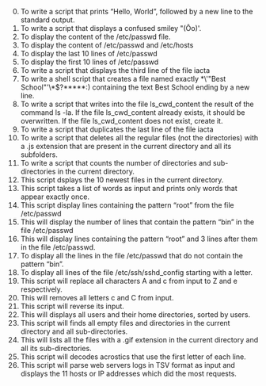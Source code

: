 0. To write a script that prints “Hello, World”, followed by a new line to the standard output.
1. To write a script that displays a confused smiley "(Ôo)'.
2. To display the content of the /etc/passwd file.
3. To display the content of /etc/passwd and /etc/hosts
4. To display the last 10 lines of /etc/passwd
5. To display the first 10 lines of /etc/passwd
6. To write a script that displays the third line of the file iacta
7. To write a shell script that creates a file named exactly \*\\'"Best School"\'\\*$\?\*\*\*\*\*:) containing the text Best School ending by a new line.
8. To write a script that writes into the file ls_cwd_content the result of the command ls -la. If the file ls_cwd_content already exists, it should be overwritten. If the file ls_cwd_content does not exist, create it.
9. To write a script that duplicates the last line of the file iacta
10. To write a script that deletes all the regular files (not the directories) with a .js extension that are present in the current directory and all its subfolders.
11. To write a script that counts the number of directories and sub-directories in the current directory.
12. This script dsplays the 10 newest files in the current directory.
13. This script takes a list of words as input and prints only words that appear exactly once.
14. This script display lines containing the pattern “root” from the file /etc/passwd
15. This will display the number of lines that contain the pattern “bin” in the file /etc/passwd
16. This will display lines containing the pattern “root” and 3 lines after them in the file /etc/passwd.
17. To display all the lines in the file /etc/passwd that do not contain the pattern “bin”.
18. To display all lines of the file /etc/ssh/sshd_config starting with a letter.
19. This script will replace all characters A and c from input to Z and e respectively.
20. This will removes all letters c and C from input.
21. This script will reverse its input.
22. This will displays all users and their home directories, sorted by users.
23. This script will finds all empty files and directories in the current directory and all sub-directories.
24. This will lists all the files with a .gif extension in the current directory and all its sub-directories.
25. This script will decodes acrostics that use the first letter of each line.
26. This script will parse web servers logs in TSV format as input and displays the 11 hosts or IP addresses which did the most requests.
